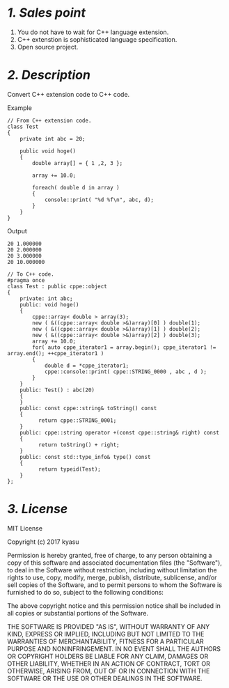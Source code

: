 # *1. Sales point*   
1. You do not have to wait for C++ language extension.
2. C++ extenstion is sophisticated language specification.
3. Open source project.
 
# *2. Description*  
Convert C++ extension code to C++ code. 

Example  
```
// From C++ extension code. 
class Test
{
    private int abc = 20;

    public void hoge()
    {
        double array[] = { 1 ,2, 3 };

        array += 10.0;

        foreach( double d in array )
        {
            console::print( "%d %f\n", abc, d);
        }
    }
}
```
Output
```
20 1.000000
20 2.000000
20 3.000000
20 10.000000
```
```
// To C++ code.
#pragma once
class Test : public cppe::object
{
	private: int abc;
	public: void hoge() 
	{
		cppe::array< double > array(3);
		new ( &((cppe::array< double >&)array)[0] ) double(1);
		new ( &((cppe::array< double >&)array)[1] ) double(2);
		new ( &((cppe::array< double >&)array)[2] ) double(3);
		array += 10.0; 
		for( auto cppe_iterator1 = array.begin(); cppe_iterator1 != array.end(); ++cppe_iterator1 )
		{
			double d = *cppe_iterator1;
			cppe::console::print( cppe::STRING_0000 , abc , d ); 
		}
	}
	public: Test() : abc(20)
	{
	}
	public: const cppe::string& toString() const
	{
		  return cppe::STRING_0001;
	}
	public: cppe::string operator +(const cppe::string& right) const
	{
		  return toString() + right;
	}
	public: const std::type_info& type() const
	{
		  return typeid(Test);
	}
};

```

# *3. License*  
MIT License

Copyright (c) 2017 kyasu

Permission is hereby granted, free of charge, to any person obtaining a copy
of this software and associated documentation files (the "Software"), to deal
in the Software without restriction, including without limitation the rights
to use, copy, modify, merge, publish, distribute, sublicense, and/or sell
copies of the Software, and to permit persons to whom the Software is
furnished to do so, subject to the following conditions:

The above copyright notice and this permission notice shall be included in all
copies or substantial portions of the Software.

THE SOFTWARE IS PROVIDED "AS IS", WITHOUT WARRANTY OF ANY KIND, EXPRESS OR
IMPLIED, INCLUDING BUT NOT LIMITED TO THE WARRANTIES OF MERCHANTABILITY,
FITNESS FOR A PARTICULAR PURPOSE AND NONINFRINGEMENT. IN NO EVENT SHALL THE
AUTHORS OR COPYRIGHT HOLDERS BE LIABLE FOR ANY CLAIM, DAMAGES OR OTHER
LIABILITY, WHETHER IN AN ACTION OF CONTRACT, TORT OR OTHERWISE, ARISING FROM,
OUT OF OR IN CONNECTION WITH THE SOFTWARE OR THE USE OR OTHER DEALINGS IN THE
SOFTWARE.
